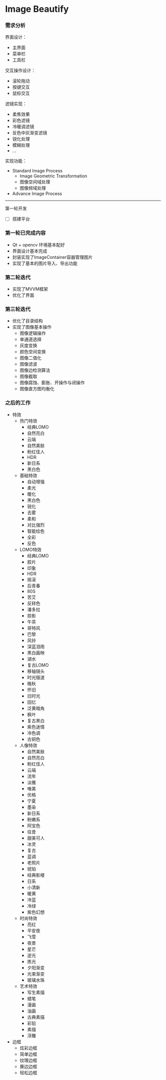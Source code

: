 # Image Beautify
### 需求分析

界面设计：

- 主界面
- 菜单栏
- 工具栏

交互操作设计：

- 滚轮拖动
- 按键交互
- 鼠标交互

滤镜实现：

- 柔焦效果
- 彩色滤镜
- 冷暖调滤镜
- 反色中灰渐变滤镜
- 锐化处理
- 模糊处理
- ...

实现功能：

- Standard Image Process
  - Image Geometric Transformation
  - 图像空间域处理
  - 图像频域处理
- Advance Image Process

---

第一轮开发

- [ ] 搭建平台

### 第一轮已完成内容
- Qt + opencv 环境基本配好
- 界面设计基本完成
- 封装实现了ImageContainer容器管理图片
- 实现了基本的图片导入、导出功能

### 第二轮迭代
- 实现了MVVM框架
- 优化了界面

### 第三轮迭代
- 优化了目录结构
- 实现了图像基本操作
  - 图像逻辑操作
  - 单通道选择
  - 灰度变换
  - 颜色空间变换
  - 图像二值化
  - 图像滤波
  - 图像边检测算法
  - 图像截取
  - 图像腐蚀、膨胀、开操作与闭操作
  - 图像直方图均衡化

### 之后的工作

- 特效
  - 热门特效
    - 经典LOMO
    - 自然亮白
    - 云端
    - 自然美肤
    - 粉红佳人
    - HDR
    - 新日系
    - 黑白色
  - 基础特效
    - 自动增强
    - 柔光
    - 暖化
    - 黑白色
    - 锐化
    - 去雾
    - 柔和
    - 对比强烈
    - 智能绘色
    - 全彩
    - 反色
  - LOMO特效
    - 经典LOMO
    - 胶片
    - 印象
    - HDR
    - 摇滚
    - 后青春
    - 80S
    - 苦艾
    - 反转色
    - 潘多拉
    - 掠影
    - 午茶
    - 哥特风
    - 巴黎
    - 风铃
    - 深蓝泪雨
    - 黑白画映
    - 湖水
    - 复古LOMO
    - 移轴镜头
    - 时光隧道
    - 晚秋
    - 怀旧
    - 旧时光
    - 回忆
    - 泛黄暗角
    - 枫叶
    - 复古黑白
    - 紫色迷情
    - 冷色调
    - 古铜色
  - 人像特效
    - 自然美肤
    - 自然亮白
    - 粉红佳人
    - 云端
    - 流年
    - 淡雅
    - 唯美
    - 优格
    - 宁夏
    - 墨染
    - 新日系
    - 粉嫩系
    - 阿宝色
    - 往昔
    - 甜美可人
    - 冰灵
    - 复古
    - 蓝调
    - 老照片
    - 琥珀
    - 经典影楼
    - 日系
    - 小清新
    - 暖黄
    - 冷蓝
    - 冷绿
    - 紫色幻想
  - 时尚特效
    - 亮红
    - 平安夜
    - 飞雪
    - 夜景
    - 星芒
    - 逆光
    - 拣光
    - 夕阳渐变
    - 光束渐变
    - 玻璃水珠
  - 艺术特效
    - 写生素描
    - 蜡笔
    - 漫画
    - 油画
    - 古典素描
    - 彩铅
    - 素描
    - 浮雕
- 边框
  - 炫彩边框
  - 简单边框
  - 纹理边框
  - 撕边边框
  - 轻松边框